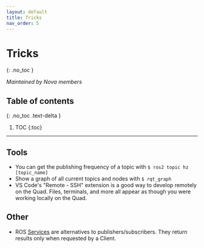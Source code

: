 ```yaml
---
layout: default
title: Tricks
nav_order: 5
---
```


# Tricks

{: .no_toc }

_Maintained by Nova members_

## Table of contents

{: .no_toc .text-delta }

1. TOC
   {:toc}

---

## Tools

- You can get the publishing frequency of a topic with `$ ros2 topic hz [topic_name]`
- Show a graph of all current topics and nodes with `$ rqt_graph`
- VS Code's "Remote - SSH" extension is a good way to develop remotely on the Quad. Files, terminals, and more all appear as though you were working locally on the Quad.

## Other

- ROS [Services](https://docs.ros.org/en/foxy/Tutorials/Beginner-Client-Libraries/Writing-A-Simple-Py-Service-And-Client.html) are alternatives to publishers/subscribers. They return results only when requested by a Client.
